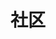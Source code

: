 ---
title: "社区"
description: "Apache ShenYu社区"
subDesc: "高性能微服务API网关"
sidebar:
  - title: '订阅邮件'
    link: 'subscribe-email'
  - title: '代码规范'
    link: 'code-conduct'
  - title: 'Issue与PR规范'
    link: 'issue-pr'
  - title: 'Contributor指南'
    link: 'contributor'
  - title: 'Committer指南'
    link: 'committer'
  - title: '发布指南'
    link: 'release'
  - title: '提名Committer'
    link: 'vote-committer'
  - title: '开通双因素认证'
    link: '2fa'
  - title: '签署ICLA'
    link: 'icla'
  - title: 'Contributor列表'
    link: 'contributor-list'
  - title: '用户登记'
    link: 'user-list'
    
# draft: true
---